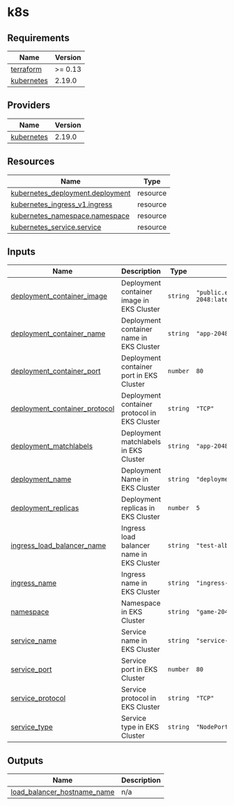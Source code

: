# k8s

<!-- BEGINNING OF PRE-COMMIT-TERRAFORM DOCS HOOK -->
## Requirements

| Name | Version |
|------|---------|
| <a name="requirement_terraform"></a> [terraform](#requirement\_terraform) | >= 0.13 |
| <a name="requirement_kubernetes"></a> [kubernetes](#requirement\_kubernetes) | 2.19.0 |

## Providers

| Name | Version |
|------|---------|
| <a name="provider_kubernetes"></a> [kubernetes](#provider\_kubernetes) | 2.19.0 |

## Resources

| Name | Type |
|------|------|
| [kubernetes_deployment.deployment](https://registry.terraform.io/providers/hashicorp/kubernetes/2.19.0/docs/resources/deployment) | resource |
| [kubernetes_ingress_v1.ingress](https://registry.terraform.io/providers/hashicorp/kubernetes/2.19.0/docs/resources/ingress_v1) | resource |
| [kubernetes_namespace.namespace](https://registry.terraform.io/providers/hashicorp/kubernetes/2.19.0/docs/resources/namespace) | resource |
| [kubernetes_service.service](https://registry.terraform.io/providers/hashicorp/kubernetes/2.19.0/docs/resources/service) | resource |

## Inputs

| Name | Description | Type | Default | Required |
|------|-------------|------|---------|:--------:|
| <a name="input_deployment_container_image"></a> [deployment\_container\_image](#input\_deployment\_container\_image) | Deployment container image in EKS Cluster | `string` | `"public.ecr.aws/l6m2t8p7/docker-2048:latest"` | no |
| <a name="input_deployment_container_name"></a> [deployment\_container\_name](#input\_deployment\_container\_name) | Deployment container name in EKS Cluster | `string` | `"app-2048"` | no |
| <a name="input_deployment_container_port"></a> [deployment\_container\_port](#input\_deployment\_container\_port) | Deployment container port in EKS Cluster | `number` | `80` | no |
| <a name="input_deployment_container_protocol"></a> [deployment\_container\_protocol](#input\_deployment\_container\_protocol) | Deployment container protocol in EKS Cluster | `string` | `"TCP"` | no |
| <a name="input_deployment_matchlabels"></a> [deployment\_matchlabels](#input\_deployment\_matchlabels) | Deployment matchlabels in EKS Cluster | `string` | `"app-2048"` | no |
| <a name="input_deployment_name"></a> [deployment\_name](#input\_deployment\_name) | Deployment Name in EKS Cluster | `string` | `"deployment-2048"` | no |
| <a name="input_deployment_replicas"></a> [deployment\_replicas](#input\_deployment\_replicas) | Deployment replicas in EKS Cluster | `number` | `5` | no |
| <a name="input_ingress_load_balancer_name"></a> [ingress\_load\_balancer\_name](#input\_ingress\_load\_balancer\_name) | Ingress load balancer name in EKS Cluster | `string` | `"test-alb"` | no |
| <a name="input_ingress_name"></a> [ingress\_name](#input\_ingress\_name) | Ingress name in EKS Cluster | `string` | `"ingress-2048"` | no |
| <a name="input_namespace"></a> [namespace](#input\_namespace) | Namespace in EKS Cluster | `string` | `"game-20481"` | no |
| <a name="input_service_name"></a> [service\_name](#input\_service\_name) | Service name in EKS Cluster | `string` | `"service-2048"` | no |
| <a name="input_service_port"></a> [service\_port](#input\_service\_port) | Service port in EKS Cluster | `number` | `80` | no |
| <a name="input_service_protocol"></a> [service\_protocol](#input\_service\_protocol) | Service protocol in EKS Cluster | `string` | `"TCP"` | no |
| <a name="input_service_type"></a> [service\_type](#input\_service\_type) | Service type in EKS Cluster | `string` | `"NodePort"` | no |

## Outputs

| Name | Description |
|------|-------------|
| <a name="output_load_balancer_hostname_name"></a> [load\_balancer\_hostname\_name](#output\_load\_balancer\_hostname\_name) | n/a |
<!-- END OF PRE-COMMIT-TERRAFORM DOCS HOOK -->
